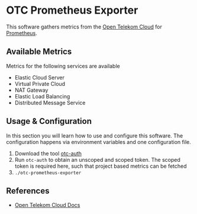# OTC Prometheus Exporter

This software gathers metrics from the [Open Telekom Cloud](https://open-telekom-cloud.com/) for [Prometheus](https://prometheus.io/).

## Available Metrics

Metrics for the following services are available

- Elastic Cloud Server
- Virtual Private Cloud
- NAT Gateway
- Elastic Load Balancing
- Distributed Message Service

## Usage & Configuration

In this section you will learn how to use and configure this software.
The configuration happens via environment variables and one configuration file.

1. Download the tool [otc-auth](https://github.com/iits-consulting/otc-auth)
2. Run `otc-auth` to obtain an unscoped and scoped token. The scoped token is required here, such that project based metrics can be fetched
3. `./otc-prometheus-exporter`

## References

- [Open Telekom Cloud Docs](https://docs.otc.t-systems.com/)